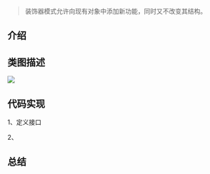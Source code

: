 ﻿> 装饰器模式允许向现有对象中添加新功能，同时又不改变其结构。

## 介绍

## 类图描述

![](https://img2018.cnblogs.com/blog/749711/201811/749711-20181118195322186-20129641.png)

## 代码实现

1、定义接口

2、

## 总结

